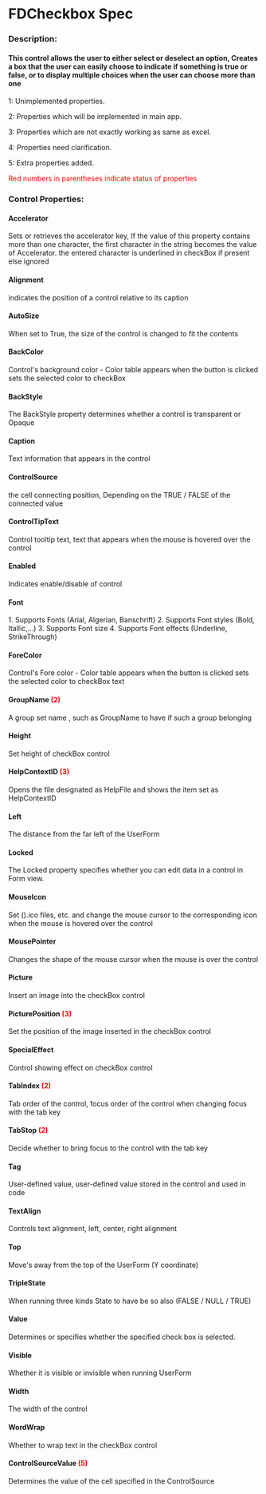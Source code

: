 # FDCheckbox Spec

<h3><b>Description:</b></h3>
<h4>This control allows the user to either select or deselect an option,
Creates a box that the user can easily choose to indicate if something is true or false, or to display multiple choices when the user can choose more than one</h4>

<span>1: Unimplemented properties.</span>

<span>2: Properties which will be implemented in main app.</span>

<span>3: Properties which are not exactly working as same as excel.</span>

<span>4: Properties need clarification.</span>

<span>5: Extra properties added.</span>

<span style='color:red'>Red numbers in parentheses indicate status of properties</span>

<h3><b>Control Properties:</b></h3>
<h4>Accelerator</h4>
<span>Sets or retrieves the accelerator key, If the value of this property contains more than one character, the first character in the string becomes the value of Accelerator. the entered character is underlined in checkBox if present else ignored</span>


<h4>Alignment </h4>
<span>indicates the position of a control relative to its caption</span>

<h4>AutoSize </h4>
<span>When set to True, the size of the control is changed to fit the contents</span>

<h4>BackColor</h4>
<span>Control's background color - Color table appears when the button is clicked sets the selected color to checkBox</span>

<h4>BackStyle</h4>
<span>The BackStyle property determines whether a control is transparent or Opaque</span>

<h4>Caption</h4>
<span>Text information that appears in the control</span>

<h4>ControlSource</h4>
<span>the cell connecting position, Depending on the TRUE / FALSE of the connected value</span>

<h4>ControlTipText</h4>
<span>Control tooltip text, text that appears when the mouse is hovered over the control</span>

<h4>Enabled</h4>
<span>Indicates enable/disable of control</span>

<h4>Font</h4>
<span>1. Supports Fonts (Arial, Algerian, Banschrift)
2. Supports Font styles (Bold, Itallic,...)
3. Supports Font size
4. Supports Font effects (Underline, StrikeThrough)</span>

<h4>ForeColor</h4>
<span>Control's Fore color - Color table appears when the button is clicked sets the selected color to checkBox text</span>

<h4>GroupName <span style="color:red;">(2)</span></h4>
<span>A group set name , such as GroupName to have if such a group belonging</span>

<h4>Height</h4>
<span>Set height of checkBox control </span>

<h4>HelpContextID <span style="color:red;">(3)</span></h4>
<span> Opens the file designated as HelpFile and shows the item set as HelpContextID</span>

<h4>Left</h4>
<span>The distance from the far left of the UserForm </span>

<h4>Locked</h4>
<span>The Locked property specifies whether you can edit data in a control in Form view.</span>

<h4>MouseIcon</h4>
<span>Set ().ico files, etc. and change the mouse cursor to the corresponding icon when the mouse is hovered over the control</span>

<h4>MousePointer</h4>
<span>Changes the shape of the mouse cursor when the mouse is over the control </span>

<h4>Picture</h4>
<span>Insert an image into the checkBox control</span>

<h4>PicturePosition <span style="color:red;">(3)</span></h4>
<span>Set the position of the image inserted in the checkBox control</span>

<h4>SpecialEffect</h4>
<span>Control showing effect on checkBox control</span>

<h4>TabIndex <span style="color:red;">(2)</span></h4>
<span>Tab order of the control, focus order of the control when changing focus with the tab key</span>

<h4>TabStop <span style="color:red;">(2)</span></h4>
<span>Decide whether to bring focus to the control with the tab key </span>

<h4>Tag</h4>
<span>User-defined value, user-defined value stored in the control and used in code </span>

<h4>TextAlign</h4>
<span>Controls text alignment, left, center, right alignment</span>

<h4>Top</h4>
<span>Move's away from the top of the UserForm (Y coordinate)</span>

<h4>TripleState </h4>
<span>When running three kinds State to have be so also (FALSE / NULL / TRUE)</span>

<h4>Value</h4>
<span>Determines or specifies whether the specified check box is selected.</span>

<h4>Visible</h4>
<span>Whether it is visible or invisible when running UserForm</span>

<h4>Width</h4>
<span>The width of the control</span>

<h4>WordWrap</h4>
<span>Whether to wrap text in the checkBox control</span>

<h4>ControlSourceValue <span style="color:red;">(5)</span></h4>
<span>Determines the value of the cell specified in the ControlSource</span>














